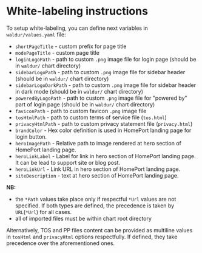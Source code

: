 # White-labeling instructions

To setup white-labeling, you can define next variables in `waldur/values.yaml` file:

* `shortPageTitle` - custom prefix for page title
* `modePageTitle` - custom page title
* `loginLogoPath` - path to custom `.png` image file
    for login page (should be in `waldur/` chart directory)
* `sidebarLogoPath` - path to custom `.png` image file
    for sidebar header (should be in `waldur/` chart directory)
* `sidebarLogoDarkPath` - path to custom `.png` image file
    for sidebar header in dark mode (should be in `waldur/` chart directory)
* `poweredByLogoPath` - path to custom `.png` image file
    for "powered by" part of login page (should be in `waldur/` chart directory)
* `faviconPath` - path to custom favicon `.png` image file
* `tosHtmlPath` - path to custom terms of service file (`tos.html`)
* `privacyHtmlPath` - path to custom privacy statement file (`privacy.html`)
* `brandColor` - Hex color definition is used in HomePort landing page for login button.
* `heroImagePath` - Relative path to image rendered at hero section of HomePort landing page.
* `heroLinkLabel` - Label for link in hero section of HomePort landing page. It can be lead to support site or blog post.
* `heroLinkUrl` - Link URL in hero section of HomePort landing page.
* `siteDescription` - text at hero section of HomePort landing page.

**NB:**

* the `*Path` values take place only if respectful `*Url` values are not specified.
    If both types are defined, the precedence is taken by `URL`(`*Url`) for all cases.
* all of imported files must be within chart root directory

Alternatively, TOS and PP files content can be provided as multiline values in `tosHtml` and `privacyHtml` options respectfully.
If defined, they take precedence over the aforementioned ones.
